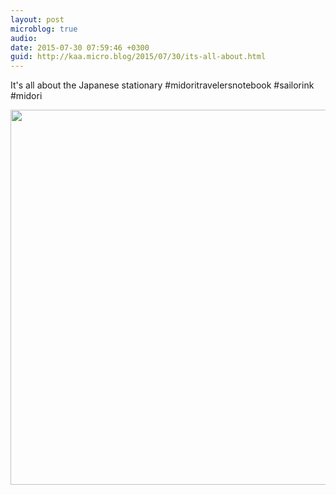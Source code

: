 ```yaml
---
layout: post
microblog: true
audio: 
date: 2015-07-30 07:59:46 +0300
guid: http://kaa.micro.blog/2015/07/30/its-all-about.html
---
```

It's all about the Japanese stationary #midoritravelersnotebook #sailorink #midori

<img src="http://www.kaa.bz/uploads/2018/acf39fb413.jpg" width="600" height="600" />
